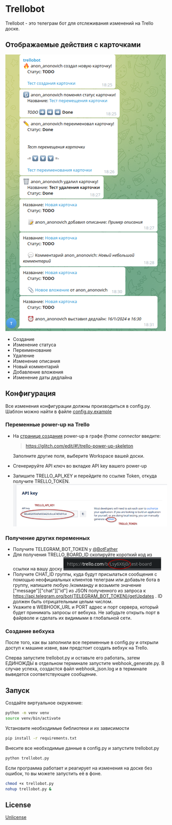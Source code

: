 # Trellobot

Trellobot - это телеграм бот для отслеживания изменений на Trello доске.

## Отображаемые действия с карточками
![functions_ru](images/functions_ru.png)
- Создание
- Изменение статуса
- Переименование
- Удаление
- Изменение описания
- Новый комментарий
- Добавление вложения
- Изменение даты дедлайна

## Конфигурация
Все изменения конфигурации должны производиться в config.py.
Шаблон можно найти в файле [config.py.example](https://github.com/AivenGog/trellobot/blob/master/config.py.example "config.py.example")
### Переменные power-up на Trello
- На [странице создания](https://trello.com/power-ups/admin/new) power-up в графе *Iframe connector* введите:
    > https://glitch.com/edit/#!/trello-power-up-skeleton

    Заполните другие поля, выберите Workspace вашей доски.

- Сгенерируйте API ключ во вкладке API key вашего power-up

- Запишите TRELLO_API_KEY и перейдите по ссылке Token, откуда получите TRELLO_TOKEN.
    ![изображение](images/api_and_token.png)

### Получение других переменных

- Получите TELEGRAM_BOT_TOKEN у [@BotFather](t.me/BotFather)
- Для получения TRELLO_BOARD_ID скопируйте короткий код из ссылки на вашу доску
    ![изображение](images/board_id.png)
- Получите СHAT_ID группы, куда будут присылаться сообщения с помощью неофициальных клиентов телеграм или добавьте бота в группу, напишите любую /комманду и возьмите значение ["message"]["chat"]["id"] из JSON полученного из запроса к https://api.telegram.org/bot{TELEGRAM_BOT_TOKEN}/getUpdates . ID должен быть отрицательным целым числом.
- Укажите в WEBHOOK_URL и PORT адрес и порт сервера, который будет принимать запросы от вебхука. Не забудьте открыть порт в файрволе и сделать их видимыми в глобальной сети.

### Создание вебхука
После того, как вы заполнили все переменные в config.py и открыли доступ к машине извне, вам предстоит создать вебхук на Trello.

Сперва запустите trellobot.py и оставьте его работать, затем ЕДИНОЖДЫ в отдельном терминале запустите webhook_generate.py. В случае успеха, создастся файл webhook_json.log и в терминале выведется соответствующее сообщение.

## Запуск

Создайте виртуальное окружение:
```bash
python -m venv venv
source venv/bin/activate 
```

Установите необходимые библиотеки и их зависимости

```bash
pip install -r requirements.txt
```

Внесите все необходимые данные в config.py и запустите trellobot.py

```bash
python trellobot.py
```
Если программа работает и реагирует на изменения на доске без ошибок, то вы можете запустить её в фоне.

```bash
chmod +x trellobot.py
nohup trellobot.py &
```
## License

[Unlicense](https://choosealicense.com/licenses/unlicense/#/)